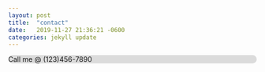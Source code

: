 ```yaml
---
layout: post
title:  "contact"
date:   2019-11-27 21:36:21 -0600
categories: jekyll update
---
```


 <div style="background-color:#dbdbdb; border-radius: 10px;">
    Call me @ (123)456-7890
<div>